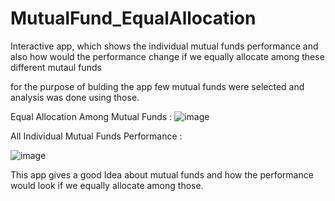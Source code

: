# MutualFund_EqualAllocation

Interactive app, which shows the individual mutual funds performance and also how would the performance change if we equally allocate among these different mutaul funds

for the purpose of bulding the app few mutual funds were selected and analysis was done using those.

Equal Allocation Among Mutual Funds : 
![image](https://user-images.githubusercontent.com/55235435/133093412-e9564780-7dff-4613-aba5-85cae4081adb.png)



All Individual Mutual Funds Performance :

![image](https://user-images.githubusercontent.com/55235435/133092948-ff44bdc4-05e8-43d9-aeb1-130b683e5774.png)


This app gives a good Idea about mutual funds and how the performance would look if we equally allocate among those.

